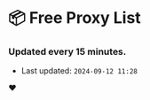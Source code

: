 # :package: Free Proxy List
### Updated every 15 minutes.

- Last updated: `2024-09-12 11:28`

:heart:
